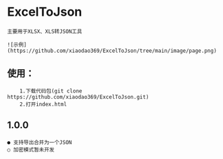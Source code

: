 # ExcelToJson
    
    主要用于XLSX、XLS转JSON工具
    
    ![示例](https://github.com/xiaodao369/ExcelToJson/tree/main/image/page.png)
    
## 使用：
        1.下载代码包(git clone https://github.com/xiaodao369/ExcelToJson.git)
        2.打开index.html

## 1.0.0
    
    ● 支持导出合并为一个JSON
    ○ 加密模式暂未开发
